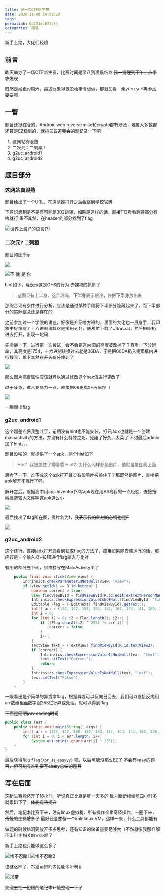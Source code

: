 ```yaml
---
title: 记一次CTF新生赛
date: 2020-11-08 14:02:20
tags:
permalink: 0d721ec073c6/
categories: 随笔
---
```


新手上路，大佬们轻喷

<!-- more -->

## 前言

昨天举办了一场CTF新生赛，比赛时间是早八到凌晨结束 ~~我一觉睡到下午三点半才发现~~

既然是咸鱼的周六，最近也累得很没啥事情想做，那就~~先看一集yuru yuri~~再参加耍耍呗

## 一瞥

题目还挺综合的，Android web reverse misc和crypto都有涉及，难度大多数都还算是EZ级别的，就挑三四道~~我会的~~题记录一下吧

1. 这网站真眼熟
2. 二次元？二刺猿！
3. g2uc_android1
4. g2uc_android2

## 题目部分

### 这网站真眼熟

题目给出了一个URL，在浏览器打开之后会跳到学校官网

下意识想到是不是有可能是302跳转，如果是这样的话，直接F12看看跳转部分有啥就行
果不其然，在header的部分找到了flag

![世界上最好的语言(?)](./20201108145848.png)

### 二次元? 二刺猿

题目如图所示

![](./20201108145907.png)

![不 愧 是 你](./20201108145856.png)

hint如下，我表示这是GHS的行为 ~~赤裸裸的扒裤子~~

> 这图只有上半身，这合理吗，**下半身**表示很淦，快把**下半身**放出来

那综合现有条件进行分析，应该是通过某种手段将下半部分隐藏起来了，而下半部分的实际信息还是存在的

之前参加过一个学院的讲座，好像是介绍啥方班的，里面的大佬也一展身手，我印象中好像有个十六进制编辑器是常用到的，便匆忙下载了UltraEdit，然后把图扔进去打开，出现一坨码

先冷静一下，进行第一次尝试，会不会是这se图的高度被改掉了？查看一下分辨率，其高度是1754，十六进制转换过去就是06DA，于是把06DA扔入搜索框内进行搜索，果不其然在开头部分找到了

![](./20201108145926.png)

那么图片高度属性应该就可以通过修改这个hex值进行更改了

过于疲惫，做人要暴力一点，直接把06更成0F再保存（

![](./20201108145935.png)

一瞬爆出flag

### g2uc_android1

这个题差点把我整吐了，前期没有hint也不能安装，打开jadx也就是一个创建mainactivity的方法，并没有什么特殊之处，死磕了好久，太菜了
不过最后admin加了hint。。。

题目没啥的，就提供了一个apk，两个hint如下

> Hint1: 我被盖住了嘤嘤嘤
> Hint2: 为什么同样都是图片，他就是能在我上面

思考了一下，难不成这个apk打开其实有张图片被盖住了？那既然是图片，直接把apk解开不就行了吗。

解开之后，根据高中用app inventor(?)写apk现在用AS的我的一点经验，~~直接搜索筛选较大文件啊这apk这么小~~

![](./20201108145950.png)

最后找出了flag所在图，图片名为f，~~我表示我的此刻的心情也是F~~

![](./20201108145959.png)

### g2uc_android2

这个还行，直接jadx打开就看到获取flag的方法了，应用如果能安装运行的话，那应该是一个输入框+按钮进行flag输入与比对

有用的部分在下面，很直接写在MainActivity里了

``` java
    public final void click(View view) {
        Intrinsics.checkParameterIsNotNull(view, "view");
        if (view.getId() == R.id.button) {
            boolean correct = true;
            View findViewById = findViewById(R.id.editTextTextPersonName);
            Intrinsics.checkExpressionValueIsNotNull(findViewById, "findViewById<EditText>(R…d.editTextTextPersonName)");
            Editable Flag = ((EditText) findViewById).getText();
            int[] arr = {153, 147, 158, 152, 132, 167, 144, 141, 160, 206, 140, 160, 154, 158, 140, 134, 134, 134, 130};
            int i = 0;
            for (int i2 = 0; i2 < Flag.length(); i2++) {
                if ((Flag.charAt(i2) ^ 255) != arr[i]) {
                    correct = false;
                }
                i++;
            }
            TextView text = (TextView) findViewById(R.id.textView2);
            if (correct) {
                Intrinsics.checkExpressionValueIsNotNull(text, "text");
                text.setText("Correct");
                return;
            }
            Intrinsics.checkExpressionValueIsNotNull(text, "text");
            text.setText("False");
        }
    }
```

一眼看出是个简单的异或拿flag，根据异或可以反向日回去，我们可以直接反向用arr数组里面数字跟255进行异或处理，就可以得到flag

~~下面是简陋jvav coding时间~~

``` java
public class Test {
    public static void main(String[] args) {
        int[] arr = {153, 147, 158, 152, 132, 167, 144, 141, 160, 206, 140, 160, 154, 158, 140, 134, 134, 134, 130};
        for (int i = 0; i < arr.length; i++)
            System.out.print((char)(arr[i] ^ 255));
    }
}
```

最后获得flag `flag{Xor_1s_easyyy}`
嗯，以后可能没那么EZ了
~~不会有easy的题目，但可能有难到要写essay总结的题目~~

## 写在后面

这新生赛竟然开了16小时，听说真正比赛是肝一天多的
我才断断续续肝四小时多就累趴下了，~~体能有待提升~~

然后，笔记本比赛下来，没有linux虚拟机，所有操作全靠奇怪操作，一圈下来，~~奇怪的工具增多了~~
最好还是要备一个kali-linux VM，这样一来，什么工具都能有

做题的时候脑洞要放开多多思考，还有知识的储备量要足够大（不然就像我那样解不出PHP相关的web题了

新手上路也只能做这么多了

![惨不忍睹1](./20201108150040.png)
![惨不忍睹2](./20201108150044.png)

也就这样了，希望前排的大佬能带带萌新

![求带](./20201108150102.png)

~~先溜去把一团糟的笔记本环境整理一下了~~
